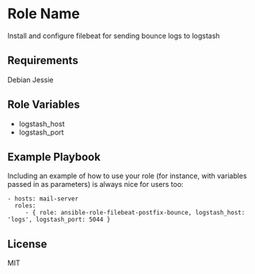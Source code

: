 Role Name
=========

Install and configure filebeat for sending bounce logs to logstash

Requirements
------------

Debian Jessie

Role Variables
--------------

* logstash_host
* logstash_port


Example Playbook
----------------

Including an example of how to use your role (for instance, with variables passed in as parameters) is always nice for users too:

    - hosts: mail-server
      roles:
         - { role: ansible-role-filebeat-postfix-bounce, logstash_host: 'logs', logstash_port: 5044 }

License
-------

MIT
